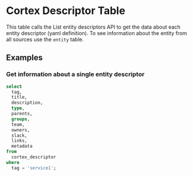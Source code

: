 # Cortex Descriptor Table

This table calls the List entity descriptors API to get the data about each
entity descriptor (yaml definition). To see information about the entity from
all sources use the `entity` table.

## Examples

### Get information about a single entity descriptor

```sql
select
  tag,
  title,
  description,
  type,
  parents,
  groups,
  team,
  owners,
  slack,
  links,
  metadata
from
  cortex_descriptor
where
  tag = 'service1';
```
